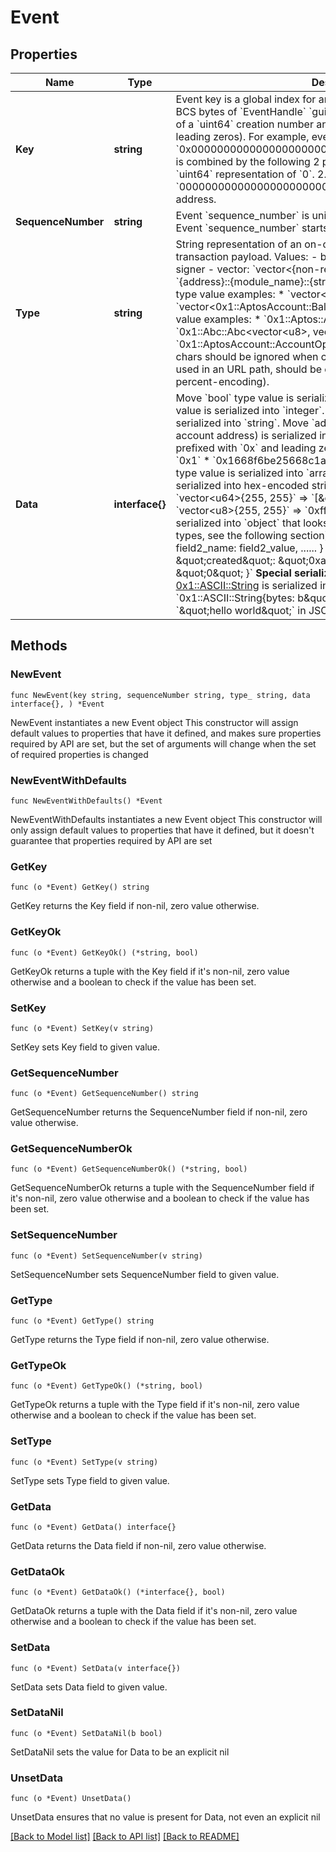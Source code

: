 # Event

## Properties

Name | Type | Description | Notes
------------ | ------------- | ------------- | -------------
**Key** | **string** | Event key is a global index for an event stream.  It is hex-encoded BCS bytes of &#x60;EventHandle&#x60; &#x60;guid&#x60; field value, which is a combination of a &#x60;uint64&#x60; creation number and account address (without trimming leading zeros).  For example, event key &#x60;0x00000000000000000000000000000000000000000a550c18&#x60; is combined by the following 2 parts:   1. &#x60;0000000000000000&#x60;: &#x60;uint64&#x60; representation of &#x60;0&#x60;.   2. &#x60;0000000000000000000000000a550c18&#x60;: 16 bytes of account address.  | 
**SequenceNumber** | **string** | Event &#x60;sequence_number&#x60; is unique id of an event in an event stream. Event &#x60;sequence_number&#x60; starts from 0 for each event key.  | 
**Type** | **string** | String representation of an on-chain Move type tag that is exposed in transaction payload.  Values:   - bool   - u8   - u64   - u128   - address   - signer   - vector: &#x60;vector&lt;{non-reference MoveTypeId}&gt;&#x60;   - struct: &#x60;{address}::{module_name}::{struct_name}::&lt;{generic types}&gt;&#x60;  Vector type value examples:   * &#x60;vector&lt;u8&gt;&#x60;   * &#x60;vector&lt;vector&lt;u64&gt;&gt;&#x60;   * &#x60;vector&lt;0x1::AptosAccount::Balance&lt;0x1::XDX::XDX&gt;&gt;&#x60;  Struct type value examples:   * &#x60;0x1::Aptos::Aptos&lt;0x1::XDX::XDX&gt;&#x60;   * &#x60;0x1::Abc::Abc&lt;vector&lt;u8&gt;, vector&lt;u64&gt;&gt;&#x60;   * &#x60;0x1::AptosAccount::AccountOperationsCapability&#x60;  Note:   1. Empty chars should be ignored when comparing 2 struct tag ids.   2. When used in an URL path, should be encoded by url-encoding (AKA percent-encoding).  | 
**Data** | **interface{}** | Move &#x60;bool&#x60; type value is serialized into &#x60;boolean&#x60;.  Move &#x60;u8&#x60; type value is serialized into &#x60;integer&#x60;.  Move &#x60;u64&#x60; and &#x60;u128&#x60; type value is serialized into &#x60;string&#x60;.  Move &#x60;address&#x60; type value(16 bytes Aptos account address) is serialized into hex-encoded string, which is prefixed with &#x60;0x&#x60; and leading zeros are trimmed.  For example:   * &#x60;0x1&#x60;   * &#x60;0x1668f6be25668c1a17cd8caf6b8d2f25&#x60;  Move &#x60;vector&#x60; type value is serialized into &#x60;array&#x60;, except &#x60;vector&lt;u8&gt;&#x60; which is serialized into hex-encoded string with &#x60;0x&#x60; prefix.  For example:   * &#x60;vector&lt;u64&gt;{255, 255}&#x60; &#x3D;&gt; &#x60;[\&quot;255\&quot;, \&quot;255\&quot;]&#x60;   * &#x60;vector&lt;u8&gt;{255, 255}&#x60; &#x3D;&gt; &#x60;0xffff&#x60;  Move &#x60;struct&#x60; type value is serialized into &#x60;object&#x60; that looks like this (except some Move stdlib types, see the following section):    &#x60;&#x60;&#x60;json   {     field1_name: field1_value,     field2_name: field2_value,     ......   }   &#x60;&#x60;&#x60;  For example:   &#x60;{ \&quot;created\&quot;: \&quot;0xa550c18\&quot;, \&quot;role_id\&quot;: \&quot;0\&quot; }&#x60;  **Special serialization for Move stdlib types:**  * [0x1::ASCII::String](https://github.com/aptos-labs/aptos-core/blob/main/language/move-stdlib/docs/ASCII.md) is serialized into &#x60;string&#x60;. For example, struct value &#x60;0x1::ASCII::String{bytes: b\&quot;hello world\&quot;}&#x60; is serialized as &#x60;\&quot;hello world\&quot;&#x60; in JSON.  | 

## Methods

### NewEvent

`func NewEvent(key string, sequenceNumber string, type_ string, data interface{}, ) *Event`

NewEvent instantiates a new Event object
This constructor will assign default values to properties that have it defined,
and makes sure properties required by API are set, but the set of arguments
will change when the set of required properties is changed

### NewEventWithDefaults

`func NewEventWithDefaults() *Event`

NewEventWithDefaults instantiates a new Event object
This constructor will only assign default values to properties that have it defined,
but it doesn't guarantee that properties required by API are set

### GetKey

`func (o *Event) GetKey() string`

GetKey returns the Key field if non-nil, zero value otherwise.

### GetKeyOk

`func (o *Event) GetKeyOk() (*string, bool)`

GetKeyOk returns a tuple with the Key field if it's non-nil, zero value otherwise
and a boolean to check if the value has been set.

### SetKey

`func (o *Event) SetKey(v string)`

SetKey sets Key field to given value.


### GetSequenceNumber

`func (o *Event) GetSequenceNumber() string`

GetSequenceNumber returns the SequenceNumber field if non-nil, zero value otherwise.

### GetSequenceNumberOk

`func (o *Event) GetSequenceNumberOk() (*string, bool)`

GetSequenceNumberOk returns a tuple with the SequenceNumber field if it's non-nil, zero value otherwise
and a boolean to check if the value has been set.

### SetSequenceNumber

`func (o *Event) SetSequenceNumber(v string)`

SetSequenceNumber sets SequenceNumber field to given value.


### GetType

`func (o *Event) GetType() string`

GetType returns the Type field if non-nil, zero value otherwise.

### GetTypeOk

`func (o *Event) GetTypeOk() (*string, bool)`

GetTypeOk returns a tuple with the Type field if it's non-nil, zero value otherwise
and a boolean to check if the value has been set.

### SetType

`func (o *Event) SetType(v string)`

SetType sets Type field to given value.


### GetData

`func (o *Event) GetData() interface{}`

GetData returns the Data field if non-nil, zero value otherwise.

### GetDataOk

`func (o *Event) GetDataOk() (*interface{}, bool)`

GetDataOk returns a tuple with the Data field if it's non-nil, zero value otherwise
and a boolean to check if the value has been set.

### SetData

`func (o *Event) SetData(v interface{})`

SetData sets Data field to given value.


### SetDataNil

`func (o *Event) SetDataNil(b bool)`

 SetDataNil sets the value for Data to be an explicit nil

### UnsetData
`func (o *Event) UnsetData()`

UnsetData ensures that no value is present for Data, not even an explicit nil

[[Back to Model list]](../README.md#documentation-for-models) [[Back to API list]](../README.md#documentation-for-api-endpoints) [[Back to README]](../README.md)


